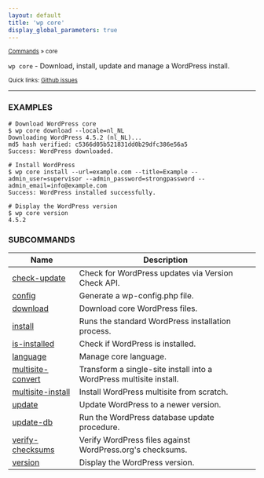 ```yaml
---
layout: default
title: 'wp core'
display_global_parameters: true
---
```


<small>[Commands](/commands/) &raquo; core</small>

`wp core` - Download, install, update and manage a WordPress install.

<small>Quick links: <a href="https://github.com/wp-cli/wp-cli/issues?q=is%3Aopen+label%3Acommand%3Acore+sort%3Aupdated-desc">Github issues</a></small>

<hr />

### EXAMPLES

    # Download WordPress core
    $ wp core download --locale=nl_NL
    Downloading WordPress 4.5.2 (nl_NL)...
    md5 hash verified: c5366d05b521831dd0b29dfc386e56a5
    Success: WordPress downloaded.

    # Install WordPress
    $ wp core install --url=example.com --title=Example --admin_user=supervisor --admin_password=strongpassword --admin_email=info@example.com
    Success: WordPress installed successfully.

    # Display the WordPress version
    $ wp core version
    4.5.2



### SUBCOMMANDS

<table>
	<thead>
	<tr>
		<th>Name</th>
		<th>Description</th>
	</tr>
	</thead>
	<tbody>
		<tr>
			<td><a href="/commands/core/check-update/">check-update</a></td>
			<td>Check for WordPress updates via Version Check API.</td>
		</tr>
		<tr>
			<td><a href="/commands/core/config/">config</a></td>
			<td>Generate a wp-config.php file.</td>
		</tr>
		<tr>
			<td><a href="/commands/core/download/">download</a></td>
			<td>Download core WordPress files.</td>
		</tr>
		<tr>
			<td><a href="/commands/core/install/">install</a></td>
			<td>Runs the standard WordPress installation process.</td>
		</tr>
		<tr>
			<td><a href="/commands/core/is-installed/">is-installed</a></td>
			<td>Check if WordPress is installed.</td>
		</tr>
		<tr>
			<td><a href="/commands/core/language/">language</a></td>
			<td>Manage core language.</td>
		</tr>
		<tr>
			<td><a href="/commands/core/multisite-convert/">multisite-convert</a></td>
			<td>Transform a single-site install into a WordPress multisite install.</td>
		</tr>
		<tr>
			<td><a href="/commands/core/multisite-install/">multisite-install</a></td>
			<td>Install WordPress multisite from scratch.</td>
		</tr>
		<tr>
			<td><a href="/commands/core/update/">update</a></td>
			<td>Update WordPress to a newer version.</td>
		</tr>
		<tr>
			<td><a href="/commands/core/update-db/">update-db</a></td>
			<td>Run the WordPress database update procedure.</td>
		</tr>
		<tr>
			<td><a href="/commands/core/verify-checksums/">verify-checksums</a></td>
			<td>Verify WordPress files against WordPress.org's checksums.</td>
		</tr>
		<tr>
			<td><a href="/commands/core/version/">version</a></td>
			<td>Display the WordPress version.</td>
		</tr>
	</tbody>
</table>
